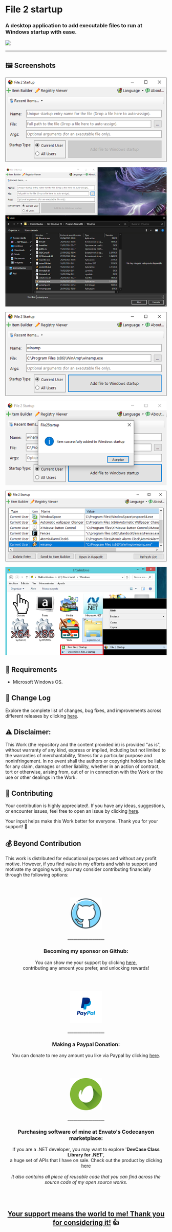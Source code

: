 # File 2 startup

### A desktop application to add executable files to run at Windows startup with ease.

![](https://i.imgur.com/mLDKiBF.png)

------------------

## 🖼️ Screenshots

![](Images/1.png)

![](Images/2.png)

![](Images/3.png)

![](Images/4.png)

![](Images/5.png)

![](Images/6.png)

## 📝 Requirements

- Microsoft Windows OS.

## 🔄 Change Log

Explore the complete list of changes, bug fixes, and improvements across different releases by clicking [here](/Docs/CHANGELOG.md).

## ⚠️ Disclaimer:

This Work (the repository and the content provided in) is provided "as is", without warranty of any kind, express or implied, including but not limited to the warranties of merchantability, fitness for a particular purpose and noninfringement. In no event shall the authors or copyright holders be liable for any claim, damages or other liability, whether in an action of contract, tort or otherwise, arising from, out of or in connection with the Work or the use or other dealings in the Work.

## 💪 Contributing

Your contribution is highly appreciated!. If you have any ideas, suggestions, or encounter issues, feel free to open an issue by clicking [here](https://github.com/ElektroStudios/File2Startup/issues/new/choose). 

Your input helps make this Work better for everyone. Thank you for your support! 🚀

## 💰 Beyond Contribution 

This work is distributed for educational purposes and without any profit motive. However, if you find value in my efforts and wish to support and motivate my ongoing work, you may consider contributing financially through the following options:

<br></br>
<p align="center"><img src="/Images/github_circle.png" height=100></p>
<p align="center">__________________</p>
<h3 align="center">Becoming my sponsor on Github:</h3>
<p align="center">You can show me your support by clicking <a href="https://github.com/sponsors/ElektroStudios/">here</a>, <br align="center">contributing any amount you prefer, and unlocking rewards!</br></p>
<br></br>

<p align="center"><img src="/Images/paypal_circle.png" height=100></p>
<p align="center">__________________</p>
<h3 align="center">Making a Paypal Donation:</h3>
<p align="center">You can donate to me any amount you like via Paypal by clicking <a href="https://www.paypal.com/cgi-bin/webscr?cmd=_s-xclick&hosted_button_id=E4RQEV6YF5NZY">here</a>.</p>
<br></br>

<p align="center"><img src="/Images/envato_circle.png" height=100></p>
<p align="center">__________________</p>
<h3 align="center">Purchasing software of mine at Envato's Codecanyon marketplace:</h3>
<p align="center">If you are a .NET developer, you may want to explore '<b>DevCase Class Library for .NET</b>', <br align="center">a huge set of APIs that I have on sale. Check out the product by clicking <a href="https://codecanyon.net/item/elektrokit-class-library-for-net/19260282">here</a></br><br align="center"><i>It also contains all piece of reusable code that you can find across the source code of my open source works.</i></p>
<br></br>

<h2 align="center"><u>Your support means the world to me! Thank you for considering it!</u> 👍</h2>
